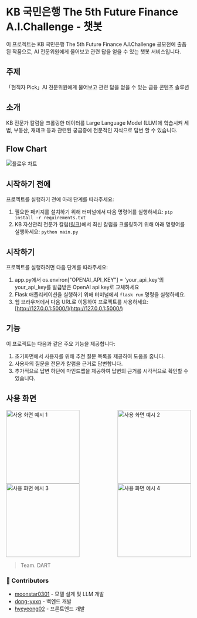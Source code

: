 # KB 국민은행 The 5th Future Finance A.I.Challenge - 챗봇

이 프로젝트는 KB 국민은행 The 5th Future Finance A.I.Challenge 공모전에 출품된 작품으로, AI 전문위원에게 물어보고 관련 답을 얻을 수 있는 챗봇 서비스입니다.

## 주제

「현직자 Pick」AI 전문위원에게 물어보고 관련 답을 얻을 수 있는 금융 콘텐츠 솔루션

## 소개
KB 전문가 칼럼을 크롤링한 데이터를 Large Language Model (LLM)에 학습시켜 세법, 부동산, 재테크 등과 관련된 궁금증에 전문적인 지식으로 답변 할 수 있습니다.

## Flow Chart

![플로우 차트](https://github.com/moonstar0301/The_5th_Future_Finance_A.I.Challenge/assets/129285999/738567fe-7f92-40e5-b325-ac6ad38cb08e)

## 시작하기 전에

프로젝트를 실행하기 전에 아래 단계를 따라주세요:

1. 필요한 패키지를 설치하기 위해 터미널에서 다음 명령어를 실행하세요: `pip install -r requirements.txt`
2. KB 자산관리 전문가 칼럼([링크](https://omoney.kbstar.com/quics?page=C042014))에서 최신 칼럼을 크롤링하기 위해 아래 명령어를 실행하세요: `python main.py`

## 시작하기

프로젝트를 실행하려면 다음 단계를 따라주세요:
1. app.py에서 os.environ["OPENAI_API_KEY"] = 'your_api_key'의 your_api_key를 발급받은 OpenAI api key로 교체하세요
1. Flask 애플리케이션을 실행하기 위해 터미널에서 `flask run` 명령을 실행하세요.
2. 웹 브라우저에서 다음 URL로 이동하여 프로젝트를 사용하세요: [http://127.0.0.1:5000/](http://127.0.0.1:5000/)

## 기능

이 프로젝트는 다음과 같은 주요 기능을 제공합니다:

1. 초기화면에서 사용자를 위해 추천 질문 목록을 제공하여 도움을 줍니다.
2. 사용자의 질문을 전문가 칼럼을 근거로 답변합니다.
3. 추가적으로 답변 하단에 마인드맵을 제공하여 답변의 근거를 시각적으로 확인할 수 있습니다.

## 사용 화면

<div style="display: flex; justify-content: space-between;">
    <img src="https://github.com/moonstar0301/The_5th_Future_Finance_A.I.Challenge/assets/129285999/a4f2853a-99a1-44aa-a9a0-1748dbf25051" alt="사용 화면 예시 1" width="200"/>
    <img src="https://github.com/moonstar0301/The_5th_Future_Finance_A.I.Challenge/assets/129285999/10a4a169-99cb-4a2f-8dcf-dd6a2e632192" alt="사용 화면 예시 2" width="200"/>
</div>
<div style="display: flex; justify-content: space-between;">
    <img src="https://github.com/moonstar0301/The_5th_Future_Finance_A.I.Challenge/assets/129285999/fd487b70-0d95-4ad5-b146-d57431e1ddf7" alt="사용 화면 예시 3" width="200"/>
    <img src="https://github.com/moonstar0301/The_5th_Future_Finance_A.I.Challenge/assets/129285999/35835487-6392-43dd-b40b-4c9db6c87025" alt="사용 화면 예시 4" width="200"/>
</div>

> Team. DART



### :rainbow: Contributors

- [moonstar0301](https://github.com/moonstar0301) - 모델 설계 및 LLM 개발
- [dong-yxxn](https://github.com/dong-yxxn) - 백엔드 개발
- [hyeyeong02](https://github.com/hyeyeong02) - 프론트엔드 개발

